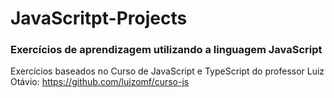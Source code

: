 # JavaScritpt-Projects
<h3>Exercícios de aprendizagem utilizando a linguagem JavaScript</h3>

Exercícios baseados no Curso de JavaScript e TypeScript do professor Luiz Otávio: https://github.com/luizomf/curso-js
